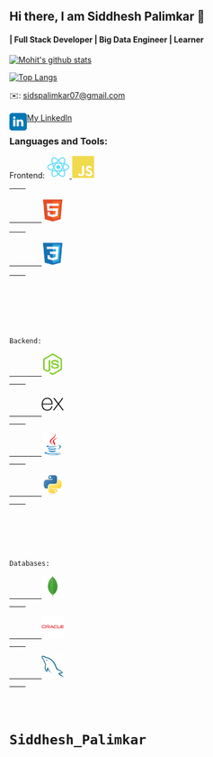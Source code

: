 ## Hi there, I am Siddhesh Palimkar 👋

#### | Full Stack Developer | Big Data Engineer | Learner

[![Mohit's github stats](https://github-readme-stats.vercel.app/api?username=Siddhesh30&include_all_commits=true&count_private=true&show_icons=true&line_height=20&title_color=FFFFFF&icon_color=FFFFFF&text_color=FFFFFF&bg_color=0D1117)](https://github.com/anuraghazra/github-readme-stats)

[![Top Langs](https://github-readme-stats.vercel.app/api/top-langs/?username=Siddhesh30&include_all_commits=true&count_private=true&show_icons=true&line_height=20&title_color=FFFFFF&icon_color=FFFFFF&text_color=FFFFFF&bg_color=0D1117)](https://github.com/anuraghazra/github-readme-stats)

✉️: sidspalimkar07@gmail.com
<br></br>
<a href="https://www.linkedin.com/in/siddheshpalimkar7/">
<img align="left" alt="Mohit Ashar Linkdin" width="31px"
        src="https://raw.githubusercontent.com/edent/SuperTinyIcons/099dc12b59179d07d534069bc8551718f786d91a/images/svg/linkedin.svg" />
My LinkedIn
</a>

<h3 align="left">Languages and Tools:</h3>
<p>
Frontend:
    <a href="https://reactjs.org/" target=" _blank">
        <code><img src="https://github.com/devicons/devicon/blob/master/icons/react/react-original.svg" alt="React" width="40" height="40"/></code>
    </a>
    <a href="https://developer.mozilla.org/en-US/docs/Web/JavaScript" target="_blank">
        <code><img src="https://raw.githubusercontent.com/devicons/devicon/master/icons/javascript/javascript-plain.svg" alt="javascript" width="40" height="40"/</code>
    </a>
    <a href="https://www.w3.org/html/" target="_blank">
        <code><img src="https://raw.githubusercontent.com/devicons/devicon/master/icons/html5/html5-original.svg" alt="html5" width="40" height="40"/></code>
    </a>
    <a href="https://www.w3schools.com/css/" target="_blank">
        <code><img src="https://raw.githubusercontent.com/devicons/devicon/master/icons/css3/css3-original.svg" alt="css3" width="40" height="40"/></code>
    </a>
<br></br>
</p>
<p>
Backend:
    <a href="https://nodejs.org/en/" target=" _blank">
        <code><img src="https://github.com/devicons/devicon/blob/master/icons/nodejs/nodejs-original.svg" alt="Node" width="40" height="40"/></code>
    </a>
    <a href="https://expressjs.com/" target=" _blank">
        <code><img src="https://github.com/devicons/devicon/blob/master/icons/express/express-original.svg" alt="Express" width="40" height="40"/></code>
    </a>
    <a href="https://www.java.com/en/" target="_blank">
        <code><img src="https://github.com/devicons/devicon/blob/master/icons/java/java-original.svg" alt="Java" width="40" height="40"/></code>
    </a>
    <a href="https://www.python.org/" target="_blank">
        <code><img src="https://github.com/devicons/devicon/blob/master/icons/python/python-original.svg" alt="Python" width="40" height="40"/></code>
    </a>
<br></br>
</p>
<p>
Databases:
    <a href="https://www.mongodb.com/" target="_blank">
        <code><img src="https://github.com/devicons/devicon/blob/master/icons/mongodb/mongodb-original.svg" alt="MongoDB" width="40" height="40"/></code>
    </a>
    <a href="https://www.oracle.com/in/database/" target="_blank">
        <code><img src="https://github.com/devicons/devicon/blob/master/icons/oracle/oracle-original.svg" alt="OracleDB" width="40" height="40"/></code>
    </a>
    <a href="https://www.mysql.com/" target="_blank">
        <code><img src="https://github.com/devicons/devicon/blob/master/icons/mysql/mysql-original.svg" alt="MySQL" width="40" height="40"/></code>
    </a>
</p>

# Siddhesh_Palimkar
